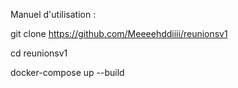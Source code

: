 Manuel d'utilisation :

git clone https://github.com/Meeeehddiiii/reunionsv1

cd reunionsv1

docker-compose up --build
